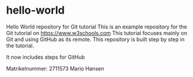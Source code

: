 # hello-world
Hello World repository for Git tutorial
This is an example repository for the Git tutorial on https://www.w3schools.com
This tutorial focuses mainly on Git and using GitHub as its remote.
This repository is built step by step in the tutorial.

It now includes steps for GitHub


Matrikelnummer: 2711573
Mario Hansen

